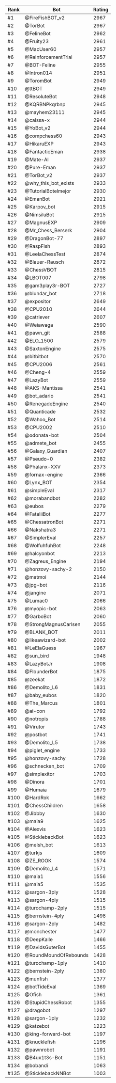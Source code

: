 Rank|Bot|Rating
---|---|---
#1|@FireFishBOT_v2|2967
#2|@TorBot|2967
#3|@FelineBot|2962
#4|@Fruity23|2961
#5|@MacUser60|2957
#6|@ReinforcementTrial|2957
#7|@BOT-Feline|2955
#8|@Intron014|2951
#9|@ToromBot|2949
#10|@ttBOT|2949
#11|@ResoluteBot|2948
#12|@KQRBNPkqrbnp|2945
#13|@mayhem23111|2945
#14|@caissa-x|2944
#15|@YoBot_v2|2944
#16|@compchess60|2943
#17|@HikaruEXP|2943
#18|@FantacticEman|2938
#19|@Mate-AI|2937
#20|@Pure-Eman|2937
#21|@TorBot_v2|2937
#22|@why_this_bot_exists|2933
#23|@TutorialBotelmejor|2930
#24|@EmanBot|2921
#25|@Karpov_bot|2915
#26|@NimsiluBot|2915
#27|@MagnusEXP|2909
#28|@Mr_Chess_Berserk|2904
#29|@DragonBot-77|2897
#30|@RaspFish|2893
#31|@LeelaChessTest|2874
#32|@Blauer-Rausch|2872
#33|@ChessVBOT|2815
#34|@LBOT007|2798
#35|@gam3play3r-BOT|2727
#36|@blundar_bot|2718
#37|@expositor|2649
#38|@CPU2010|2644
#39|@catriever|2607
#40|@Weiawaga|2590
#41|@pawn_git|2588
#42|@ELO_1500|2579
#43|@SaxtonEngine|2575
#44|@bitbitbot|2570
#45|@CPU2006|2561
#46|@Cheng-4|2559
#47|@LazyBot|2559
#48|@AKS-Mantissa|2541
#49|@bot_adario|2541
#50|@RenegadeEngine|2540
#51|@Quanticade|2532
#52|@Wahoo_Bot|2514
#53|@CPU2002|2510
#54|@odonata-bot|2504
#55|@admete_bot|2455
#56|@Galaxy_Guardian|2407
#57|@Pseudo-0|2382
#58|@Phalanx-XXV|2373
#59|@fornax-engine|2366
#60|@Lynx_BOT|2354
#61|@simpleEval|2317
#62|@morabandbot|2282
#63|@eubos|2279
#64|@FataliiBot|2277
#65|@ChessatronBot|2271
#66|@Nakshatra3|2271
#67|@SimplerEval|2257
#68|@WolfuhfuhBot|2248
#69|@halcyonbot|2213
#70|@Zagreus_Engine|2194
#71|@honzovy-sachy-2|2150
#72|@matmoi|2144
#73|@jpg-bot|2116
#74|@jangine|2071
#75|@Lumac0|2066
#76|@myopic-bot|2063
#77|@GarboBot|2060
#78|@StrongMagnusCarlsen|2055
#79|@BLANK_BOT|2011
#80|@likeawizard-bot|2002
#81|@LeElaGuess|1967
#82|@sun_bird|1948
#83|@LazyBotJr|1908
#84|@FlounderBot|1875
#85|@zeekat|1872
#86|@Demolito_L6|1831
#87|@baby_eubos|1820
#88|@The_Marcus|1801
#89|@ai-con|1792
#90|@notropis|1788
#91|@Virutor|1743
#92|@postbot|1741
#93|@Demolito_L5|1738
#94|@piglet_engine|1733
#95|@honzovy-sachy|1728
#96|@schnecken_bot|1709
#97|@simplexitor|1703
#98|@Dinora|1701
#99|@Humaia|1679
#100|@HardRok|1662
#101|@ChessChildren|1658
#102|@Jibbby|1630
#103|@maia9|1625
#104|@Alexvis|1623
#105|@SticklebackBot|1623
#106|@melsh_bot|1613
#107|@turkjs|1609
#108|@ZE_ROOK|1574
#109|@Demolito_L4|1571
#110|@maia1|1556
#111|@maia5|1535
#112|@sargon-3ply|1528
#113|@sargon-4ply|1515
#114|@turochamp-2ply|1515
#115|@bernstein-4ply|1498
#116|@sargon-2ply|1482
#117|@monchester|1477
#118|@DeepKalle|1466
#119|@DavidsGuterBot|1455
#120|@RoundMoundOfRebounds|1428
#121|@turochamp-1ply|1410
#122|@bernstein-2ply|1380
#123|@munfish|1377
#124|@botTideEval|1369
#125|@Ofish|1361
#126|@StupidChessRobot|1355
#127|@dragobot|1297
#128|@sargon-1ply|1232
#129|@katzebot|1223
#130|@king-forward-bot|1197
#131|@knucklefish|1196
#132|@pawnrobot|1191
#133|@B4ux1t3s-Bot|1151
#134|@bobandi|1063
#135|@SticklebackNNBot|1003
